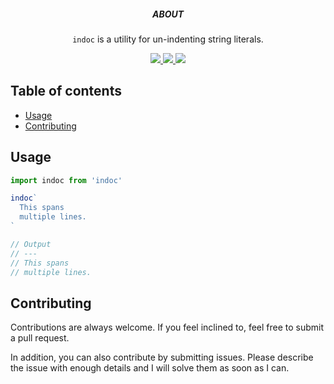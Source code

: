 <p align='center'>
  <h5 align='center'>ABOUT</h5>
  <p align='center'>
    <code>indoc</code> is a utility for un-indenting string literals.
  </p>
</p>

<p align='center'>
  <a href='/'>
    <img src='https://img.shields.io/badge/stability-stable-blue?style=for-the-badge'>
  </a>
  <a href='https://github.com/raphtlw/indoc/pulls'>
    <img src="https://img.shields.io/badge/PR's-welcome-blue?style=for-the-badge&logo=github">
  </a>
  <a href='https://www.npmjs.com/package/@raphtlw/indoc'>
    <img src='https://img.shields.io/npm/v/@raphtlw/indoc?color=blue&style=for-the-badge'>
  </a>
</p>

## Table of contents

- [Usage](#usage)
- [Contributing](#contributing)

## Usage

```typescript
import indoc from 'indoc'

indoc`
  This spans
  multiple lines.
`

// Output
// ---
// This spans
// multiple lines.
```

## Contributing

Contributions are always welcome. If you feel inclined to, feel free to submit a pull request.

In addition, you can also contribute by submitting issues. Please describe the issue with enough details and I will solve them as soon as I can.